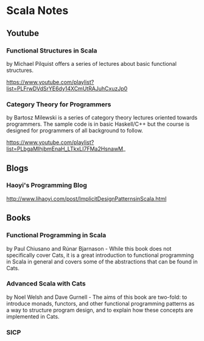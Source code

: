 # Scala Notes

## Youtube

### Functional Structures in Scala
by Michael Pilquist offers a series of lectures about basic functional structures. 

https://www.youtube.com/playlist?list=PLFrwDVdSrYE6dy14XCmUtRAJuhCxuzJp0

### Category Theory for Programmers
by Bartosz Milewski is a series of category theory lectures oriented towards programmers.
The sample code is in basic Haskell/C++ but the course is designed for programmers of all background to follow.

https://www.youtube.com/playlist?list=PLbgaMIhjbmEnaH_LTkxLI7FMa2HsnawM_

## Blogs

### Haoyi's Programming Blog

http://www.lihaoyi.com/post/ImplicitDesignPatternsinScala.html

## Books

### Functional Programming in Scala
by Paul Chiusano and Rúnar Bjarnason - While this book does not specifically cover Cats,
it is a great introduction to functional programming in Scala in general and covers some
of the abstractions that can be found in Cats.

### Advanced Scala with Cats
by Noel Welsh and Dave Gurnell - The aims of this book are two-fold:
to introduce monads, functors, and other functional programming patterns as a way to structure program design,
and to explain how these concepts are implemented in Cats.

### SICP
